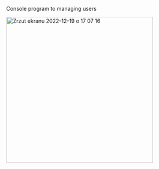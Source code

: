 Console program to managing users

<img width="391" alt="Zrzut ekranu 2022-12-19 o 17 07 16" src="https://user-images.githubusercontent.com/99612072/208469095-bf777e94-c33a-4447-9ad5-9a43319d65e6.png">
